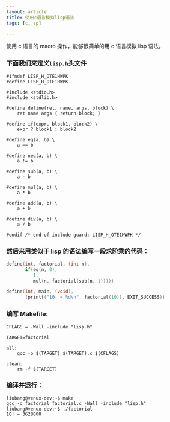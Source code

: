 ```yaml
---
layout: article
title: 使用c语言模拟lisp语法
tags: [c, sp]

---
```


使用 c 语言的 macro 操作，能够很简单的用 c 语言模拟 lisp 语法。

### 下面我们来定义`lisp.h`头文件

```
#ifndef LISP_H_OTE1HWPK
#define LISP_H_OTE1HWPK

#include <stdio.h>
#include <stdlib.h>

#define define(ret, name, args, block) \
    ret name args { return block; }

#define if(expr, block1, block2) \
    expr ? block1 : block2

#define eq(a, b) \
    a == b

#define neq(a, b) \
    a != b

#define sub(a, b) \
    a - b

#define mul(a, b) \
    a * b

#define add(a, b) \
    a + b

#define div(a, b) \
    a / b

#endif /* end of include guard: LISP_H_OTE1HWPK */
```

### 然后来用类似于 lisp 的语法编写一段求阶乘的代码：

```c
define(int, factorial, (int n),
       if(eq(n, 0),
          1,
          mul(n, factorial(sub(n, 1)))))

define(int, main, (void),
       (printf("10! = %d\n", factorial(10)), EXIT_SUCCESS))
```

### 编写 Makefile:

```
CFLAGS = -Wall -include "lisp.h"

TARGET=factorial

all:
	gcc -o $(TARGET) $(TARGET).c $(CFLAGS)

clean:
	rm -f $(TARGET)
```

### 编译并运行：

```
liubang@venux-dev:~$ make
gcc -o factorial factorial.c -Wall -include "lisp.h"
liubang@venux-dev:~$ ./factorial
10! = 3628800
```
